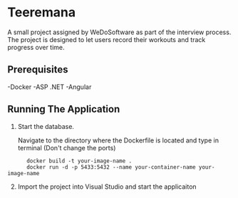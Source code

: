 
# Teeremana

A small project assigned by WeDoSoftware as part of the interview process. The project is designed to let users record their workouts and track progress over time.  


## Prerequisites

-Docker
-ASP .NET
-Angular

## Running The Application

1.  Start the database.

       Navigate to the directory where the Dockerfile is located and type in terminal (Don't change the ports)
```
      docker build -t your-image-name .
      docker run -d -p 5433:5432 --name your-container-name your-image-name
 ```
2. Import the project into Visual Studio and start the applicaiton


